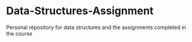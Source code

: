 # Data-Structures-Assignment
Personal repository for data structures and the assignments completed in the course
